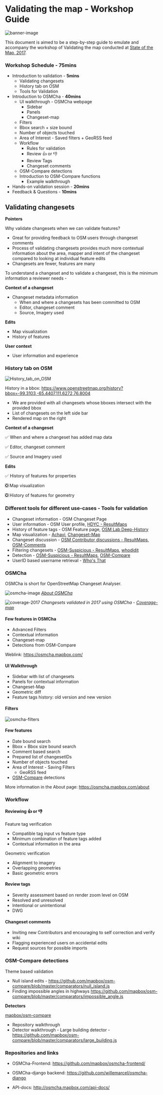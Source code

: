 # Validating the map - Workshop Guide

![banner-image](https://user-images.githubusercontent.com/8921295/29491313-f7b3c83a-8592-11e7-82cd-0bdeb3fcb746.png)


This document is aimed to be a step-by-step guide to emulate and accompany the workshop of Validating the map conducted at [State of the Map, 2017](https://2017.stateofthemap.us/program/).


### Workshop Schedule - 75mins

- Introduction to validation - **5mins**
  - Validating changesets
  - History tab on OSM
  - Tools for Validation
- Introduction to OSMCha - **40mins**
  - UI walkthrough - OSMCha webpage
    - Sidebar
    - Panels
    - Changeset-map
  - Filters
   - Bbox search + size bound
   - Number of objects touched
   - Area of Interest - Saved filters + GeoRSS feed
  - Workflow
    - Rules for validation
    - Review :thumbsup: or :thumbsdown:
    - Review Tags
    - Changeset comments
  - OSM-Compare detections
  - Introduction to OSM-Compare functions
    - Example walkthrough
- Hands-on validation session - **20mins**
- Feedback & Questions - **10mins**




## Validating changesets



**Pointers**

Why validate changesets when we can validate features?

- Great for providing feedback to OSM users through changeset comments
- Process of validating changesets provides much more contextual information about the area, mapper and intent of the changeset compared to looking at individual feature edits
- Changesets are fewer, features are many



To understand a changeset and to validate a changeset, this is the minimum information a reviewer needs -


**Context of a changeset**

- Changeset metadata information
  - When and where a changesets has been committed to OSM
  - Editor, changeset comment
  - Source, Imagery used

**Edits**

- Map visualization
- History of features

**User context**

- User information and experience

### History tab on OSM

![History_tab_on_OSM](https://user-images.githubusercontent.com/8921295/29026274-9dd1b826-7b98-11e7-856a-9d8d6f49e785.png)

History in a bbox: https://www.openstreetmap.org/history?bbox=-99.3103,-65.4407,111.6272,76.8004

- We are provided with all changesets whose bboxes intersect with the provided bbox
- List of changesets on the left side bar
- Rendered map on the right

**Context of a changeset**

:white_check_mark: When and where a changeset has added map data

:white_check_mark: Editor, changeset comment

:white_check_mark: Source and Imagery used

**Edits**

:white_check_mark: History of features for properties

:negative_squared_cross_mark: Map visualization

:negative_squared_cross_mark: History of features for geometry

### Different tools for different use-cases - Tools for validation


- Changeset information - OSM Changeset Page
- User information - OSM User profile, [HDYC - ResultMaps](http://hdyc.neis-one.org/)
- History of feature tags - OSM Feature page, [OSM Lab Deep-History](https://osmlab.github.io/osm-deep-history/)
- Map visualization - [Achavi](wiki.openstreetmap.org/wiki/Achavi), [Changeset-Map](https://github.com/osmlab/changeset-map/)
- Changeset discussion - [OSM Contributor discussions - ResultMaps](http://resultmaps.neis-one.org/osm-discussions), [OSM-Comments](https://www.mapbox.com/osm-comments/)
- Filtering changesets - [OSM-Suspicious - ResultMaps](http://resultmaps.neis-one.org/osm-suspicious#2/8.2/26.2), [whodidit](http://simon04.dev.openstreetmap.org/whodidit/)
- Detection - [OSM-Suspicious - ResultMaps](http://resultmaps.neis-one.org/osm-suspicious#2/8.2/26.2), [OSM-Compare](https://github.com/mapbox/osm-compare)
- UserID based username retrieval - [Who's That](http://whosthat.osmz.ru/)



### OSMCha

OSMCha is short for OpenStreetMap Changeset Analyser.

![osmcha-image](https://user-images.githubusercontent.com/8921295/29361840-fc7d959c-82a6-11e7-9ee6-9bc7d2de883b.png)
_[About OSMCha](https://osmcha.mapbox.com/about)_

![coverage-2017](https://user-images.githubusercontent.com/8921295/29483788-d87fbd3c-84ea-11e7-9c25-90977db0dec8.png)
_Changesets validated in 2017 using OSMCha - [Coverage-map](https://manoharuss.github.io/coverage-map/)_



#### Few features in OSMCha

- Advanced Filters
- Contextual information
- Changeset-map
- Detections from OSM-Compare

Weblink: https://osmcha.mapbox.com/


#### UI Walkthrough

- Sidebar with list of changesets
- Panels for contextual information
- Changeset-Map
 - Geometric diff
 - Feature tags history: old  version and new version


#### Filters

![osmcha-filters](https://user-images.githubusercontent.com/8921295/29361780-af6529d2-82a6-11e7-9ddf-490e5d6e854c.png)

#### Few features

- Date bound search
- Bbox + Bbox size bound search
- Comment based search
- Prepared list of changesetIDs
- Number of objects touched
- Area of Interest - Saving Filters
  - GeoRSS feed
- [OSM-Compare](https://github.com/mapbox/osm-compare) detections

More information in the About page: https://osmcha.mapbox.com/about


### Workflow

#### Reviewing :thumbsup: or :thumbsdown:

Feature tag verification
- Compatible tag input vs feature type
- Minimum combination of feature tags added
- Contextual information in the area

Geometric verification
- Alignment to imagery
- Overlapping geometries
- Basic geometric errors

#### Review tags

- Severity assessment based on render zoom level on OSM
- Resolved and unresolved
- Intentional or unintentional
- DWG

#### Changeset comments

- Inviting new Contributors and encouraging to self correction and verify wiki
- Flagging experienced users on accidental edits
- Request sources for possible imports


### OSM-Compare detections

Theme based validation
- Null island edits - https://github.com/mapbox/osm-compare/blob/master/comparators/null_island.js
- Finding impossible angles in highways https://github.com/mapbox/osm-compare/blob/master/comparators/impossible_angle.js

**Detectors**

[mapbox/osm-compare](https://github.com/mapbox/osm-compare)

- Repository walkthrough
- Detector walkthrough -  Large building detector - https://github.com/mapbox/osm-compare/blob/master/comparators/large_building.js



### Repositories and links


- OSMCha-Frontend: https://github.com/mapbox/osmcha-frontend/

- OSMCha-django backend: https://github.com/willemarcel/osmcha-django

- API-docs: http://osmcha.mapbox.com/api-docs/
